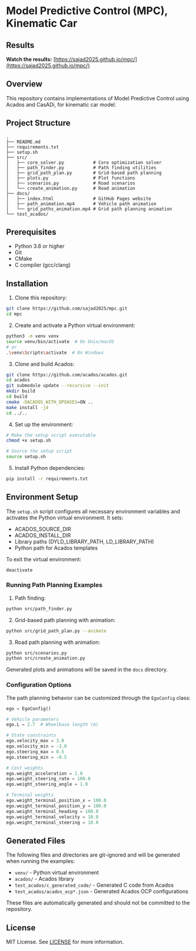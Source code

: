 # Model Predictive Control (MPC), Kinematic Car

## Results

**Watch the results:** [https://sajad2025.github.io/mpc/](https://sajad2025.github.io/mpc/)

## Overview

This repository contains implementations of Model Predictive Control using Acados and CasADi, for kinematic car model.

## Project Structure

```
.
├── README.md
├── requirements.txt
├── setup.sh
├── src/
│   ├── core_solver.py           # Core optimization solver
│   ├── path_finder.py           # Path finding utilities
│   ├── grid_path_plan.py        # Grid-based path planning
│   ├── plots.py                 # Plot functions
│   ├── scenarios.py             # Road scenarios
│   └── create_animation.py      # Road animation
├── docs/
│   ├── index.html               # GitHub Pages website
│   ├── path_animation.mp4       # Vehicle path animation
│   └── grid_paths_animation.mp4 # Grid path planning animation
└── test_acados/
```

## Prerequisites

- Python 3.8 or higher
- Git
- CMake
- C compiler (gcc/clang)

## Installation

1. Clone this repository:
```bash
git clone https://github.com/sajad2025/mpc.git
cd mpc
```

2. Create and activate a Python virtual environment:
```bash
python3 -m venv venv
source venv/bin/activate  # On Unix/macOS
# or
.\venv\Scripts\activate  # On Windows
```

3. Clone and build Acados:
```bash
git clone https://github.com/acados/acados.git
cd acados
git submodule update --recursive --init
mkdir build
cd build
cmake -DACADOS_WITH_QPOASES=ON ..
make install -j4
cd ../..
```

4. Set up the environment:
```bash
# Make the setup script executable
chmod +x setup.sh

# Source the setup script
source setup.sh
```

5. Install Python dependencies:
```bash
pip install -r requirements.txt
```

## Environment Setup

The `setup.sh` script configures all necessary environment variables and activates the Python virtual environment. It sets:
- ACADOS_SOURCE_DIR
- ACADOS_INSTALL_DIR
- Library paths (DYLD_LIBRARY_PATH, LD_LIBRARY_PATH)
- Python path for Acados templates

To exit the virtual environment:
```bash
deactivate
```

### Running Path Planning Examples

1. Path finding:
```bash
python src/path_finder.py
```

2. Grid-based path planning with animation:
```bash
python src/grid_path_plan.py --animate
```

3. Road path planning with animation:
```bash
python src/scenarios.py
python src/create_animation.py
```

Generated plots and animations will be saved in the `docs` directory.

### Configuration Options

The path planning behavior can be customized through the `EgoConfig` class:

```python
ego = EgoConfig()

# Vehicle parameters
ego.L = 2.7  # Wheelbase length (m)

# State constraints
ego.velocity_max = 3.0
ego.velocity_min = -3.0
ego.steering_max = 0.5
ego.steering_min = -0.5

# Cost weights
ego.weight_acceleration = 1.0
ego.weight_steering_rate = 100.0
ego.weight_steering_angle = 1.0

# Terminal weights
ego.weight_terminal_position_x = 100.0
ego.weight_terminal_position_y = 100.0
ego.weight_terminal_heading = 100.0
ego.weight_terminal_velocity = 10.0
ego.weight_terminal_steering = 10.0
```

## Generated Files

The following files and directories are git-ignored and will be generated when running the examples:
- `venv/` - Python virtual environment
- `acados/` - Acados library
- `test_acados/c_generated_code/` - Generated C code from Acados
- `test_acados/acados_ocp*.json` - Generated Acados OCP configurations

These files are automatically generated and should not be committed to the repository.


## License

MIT License. See [LICENSE](LICENSE) for more information.

